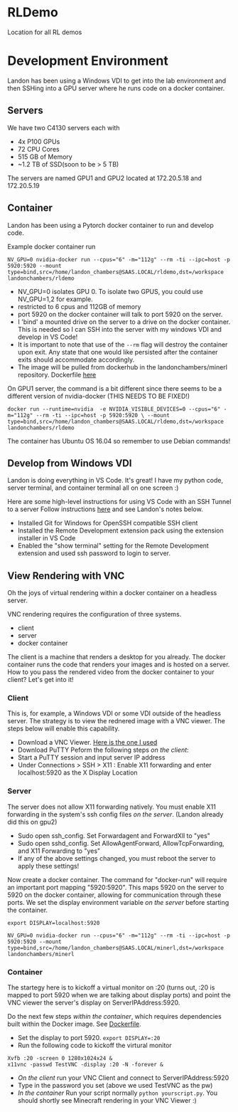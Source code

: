 # RLDemo
Location for all RL demos

# Development Environment
Landon has been using a Windows VDI to get into the lab environment and then SSHing into a GPU server where he runs code on a docker container.
 
## Servers 
We have two C4130 servers each with
 - 4x P100 GPUs
 - 72 CPU Cores
 - 515 GB of Memory
 - ~1.2 TB of SSD(soon to be > 5 TB)
 
The servers are named GPU1 and GPU2 located at 172.20.5.18 and 172.20.5.19


## Container
Landon has been using a Pytorch docker container to run and develop code.

Example docker container run

`NV_GPU=0 nvidia-docker run --cpus="6" -m="112g" --rm -ti --ipc=host -p 5920:5920 --mount type=bind,src=/home/landon_chambers@SAAS.LOCAL/rldemo,dst=/workspace landonchambers/rldemo
`

- NV_GPU=0 isolates GPU 0. To isolate two GPUS, you could use NV_GPU=1,2 for example.
- restricted to 6 cpus and 112GB of memory
- port 5920 on the docker container will talk to port 5920 on the server.
- I 'bind' a mounted drive on the server to a drive on the docker container. This is needed so I can SSH into the server with my windows VDI and develop in VS Code!
- It is important to note that use of the `--rm` flag will destroy the container upon exit. Any state that one would like persisted after the container exits should accommodate accordingly. 
- The image will be pulled from dockerhub in the landonchambers/minerl repository. Dockerfile [here](https://github.com/lmc5190/minerl/blob/master/Dockerfile)

On GPU1 server, the command is a bit different since there seems to be a different version of nvidia-docker (THIS NEEDS TO BE FIXED!)

`docker run --runtime=nvidia  -e NVIDIA_VISIBLE_DEVICES=0 --cpus="6" -m="112g" --rm -ti --ipc=host -p 5920:5920 \
--mount type=bind,src=/home/landon_chambers@SAAS.LOCAL/rldemo,dst=/workspace landonchambers/rldemo`

The container has Ubuntu OS 16.04 so remember to use Debian commands!

## Develop from Windows VDI
Landon is doing everything in VS Code. It's great! I have my python code, server terminal, and container terminal all on one screen :)

Here are some high-level instructions for using VS Code with an SSH Tunnel to a server
Follow instructions [here](https://code.visualstudio.com/docs/remote/ssh) and see Landon's notes below.
- Installed Git for Windows for OpenSSH compatible SSH client
- Installed the Remote Development extension pack using the extension installer in VS Code
- Enabled the "show terminal" setting for the Remote Development extension and used ssh password to login to server. 


## View Rendering with VNC
Oh the joys of virtual rendering within a docker container on a headless server.

VNC rendering requires the configuration of three systems. 
- client
- server
- docker container

The client is a machine that renders a desktop for you already. The docker container runs the code that renders your images and is hosted on a server. How to you pass the rendered video from the docker container to your client? Let's get into it!

### Client
This is, for example, a Windows VDI or some VDI outside of the headless server. The strategy is to view the rednered image with a VNC viewer. The steps below will enable this capability.
- Download a VNC Viewer. [Here is the one I used](https://www.realvnc.com/en/connect/download/viewer/)
- Download PuTTY
Peform the following steps *on the client*:
- Start a PuTTY session and input server IP address
- Under Connections > SSH > X11 : Enable X11 forwarding and enter localhost:5920 as the X Display Location

### Server
The server does not allow X11 forwarding natively. You must enable X11 forwarding in the system's ssh config files *on the server*. (Landon already did this on gpu2)
- Sudo open ssh_config. Set Forwardagent and ForwardXll to "yes"
- Sudo open sshd_config. Set AllowAgentForward, AllowTcpForwarding, and X11 Forwarding to "yes"
- If any of the above settings changed, you must reboot the server to apply these settings!

Now create a docker container. The command for "docker-run" will require an important port mapping "5920:5920". This maps 5920 on the server to 5920 on the docker container, allowing for communication through these ports. We set the display environment variable *on the server* before starting the container.

`export DISPLAY=localhost:5920`

```
NV_GPU=0 nvidia-docker run --cpus="6" -m="112g" --rm -ti --ipc=host -p 5920:5920 --mount type=bind,src=/home/landon_chambers@SAAS.LOCAL/minerl,dst=/workspace landonchambers/minerl
```
### Container
The startegy here is to kickoff a virtual monitor on :20 (turns out, :20 is mapped to port 5920 when we are talking about display ports) and point the VNC viewer the server's display on ServerIPAddress:5920.

Do the next few steps *within the container*, which requires dependencies built within the Docker image. See [Dockerfile](https://github.com/lmc5190/minerl/blob/master/Dockerfile).
- Set the display to port 5920. `export DISPLAY=:20`
- Run the following code to kickoff the virtural monitor
```
Xvfb :20 -screen 0 1280x1024x24 &
x11vnc -passwd TestVNC -display :20 -N -forever &
```
- *On the client* run your VNC Client and connect to ServerIPAddress:5920
- Type in the password you set (above we used TestVNC as the pw)
- *In the container* Run your script normally `python yourscript.py`.
You should shortly see Minecraft rendering in your VNC Viewer :)
